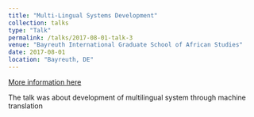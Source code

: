```yaml
---
title: "Multi-Lingual Systems Development"
collection: talks
type: "Talk"
permalink: /talks/2017-08-01-talk-3
venue: "Bayreuth International Graduate School of African Studies"
date: 2017-08-01
location: "Bayreuth, DE"
---
```


[More information here](files/Bayreuth_ML_Systems.pdf)

The talk was about development of multilingual system through machine translation
